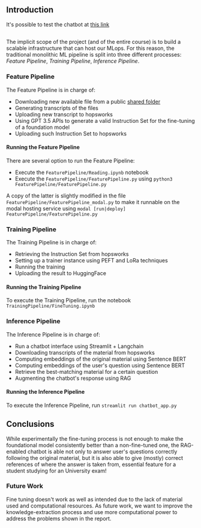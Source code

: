 ## Introduction

It's possible to test the chatbot at [this link](https://boysc-brioschi.streamlit.app/) 

##
The implicit scope of the project (and of the entire course) is to build a scalable infrastructure that can host our MLops. For this reason, the traditional monolithic ML pipeline is split into three different processes: *Feature Pipeline*, *Training Pipeline*, *Inference Pipeline*.

### Feature Pipeline

The Feature Pipeline is in charge of:
- Downloading new available file from a public [shared folder](https://drive.google.com/drive/folders/1u2jMMh-hxSb93sL-BGsX9tYVeuA2wdcq)
- Generating transcripts of the files
- Uploading new transcript to hopsworks
- Using GPT 3.5 APIs to generate a valid Instruction Set for the fine-tuning of a foundation model
- Uploading such Instruction Set to hopsworks

#### Running the Feature Pipeline
There are several option to run the Feature Pipeline:
- Execute the `FeaturePipeline/Reading.ipynb` notebook
- Execute the `FeaturePipeline/FeaturePipeline.py` using `python3 FeaturePipeline/FeaturePipeline.py`

A copy of the latter is slightly modified in the file `FeaturePipeline/FeaturePipeline_modal.py` to make it runnable on the modal hosting service using  `modal [run|deploy] FeaturePipeline/FeaturePipeline.py`

### Training Pipeline

The Training Pipeline is in charge of:
- Retrieving the Instruction Set from hopsworks 
- Setting up a trainer instance using PEFT and LoRa techniques
- Running the training
- Uploading the result to HuggingFace

#### Running the Training Pipeline
To execute the Training Pipeline, run the notebook `TrainingPipeline/FineTuning.ipynb`

### Inference Pipeline

The Inference Pipeline is in charge of:
- Run a chatbot interface using Streamlit + Langchain
- Downloading transcripts of the material from hopsworks
- Computing embeddings of the original material using Sentence BERT
- Computing embeddings of the user's question using Sentence BERT
- Retrieve the best-matching material for a certain question
- Augmenting the chatbot's response using RAG

#### Running the Inference Pipeline
To execute the Inference Pipeline, run `streamlit run chatbot_app.py`

## Conclusions
While experimentally the fine-tuning process is not enough to make the foundational model consistently better than a non-fine-tuned one, the RAG-enabled chatbot is able not only to answer user's questions correctly following the original material, but it is also able to give (mostly) correct references of where the answer is taken from, essential feature for a student studying for an University exam!

### Future Work
Fine tuning doesn't work as well as intended due to the lack of material used and computational resources. As future work, we want to improve the knowledge-extraction process and use more computational power to address the problems shown in the report.  



